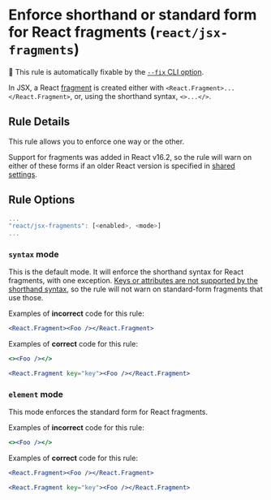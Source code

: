 # Enforce shorthand or standard form for React fragments (`react/jsx-fragments`)

🔧 This rule is automatically fixable by the [`--fix` CLI option](https://eslint.org/docs/latest/user-guide/command-line-interface#--fix).

<!-- end auto-generated rule header -->

In JSX, a React [fragment] is created either with `<React.Fragment>...</React.Fragment>`, or, using the shorthand syntax, `<>...</>`.

## Rule Details

This rule allows you to enforce one way or the other.

Support for fragments was added in React v16.2, so the rule will warn on either of these forms if an older React version is specified in [shared settings][shared_settings].

## Rule Options

```js
...
"react/jsx-fragments": [<enabled>, <mode>]
...
```

### `syntax` mode

This is the default mode. It will enforce the shorthand syntax for React fragments, with one exception. [Keys or attributes are not supported by the shorthand syntax][short_syntax], so the rule will not warn on standard-form fragments that use those.

Examples of **incorrect** code for this rule:

```jsx
<React.Fragment><Foo /></React.Fragment>
```

Examples of **correct** code for this rule:

```jsx
<><Foo /></>
```

```jsx
<React.Fragment key="key"><Foo /></React.Fragment>
```

### `element` mode

This mode enforces the standard form for React fragments.

Examples of **incorrect** code for this rule:

```jsx
<><Foo /></>
```

Examples of **correct** code for this rule:

```jsx
<React.Fragment><Foo /></React.Fragment>
```

```jsx
<React.Fragment key="key"><Foo /></React.Fragment>
```

[fragment]: https://reactjs.org/docs/fragments.html
[shared_settings]: /README.md#configuration
[short_syntax]: https://reactjs.org/docs/fragments.html#short-syntax
